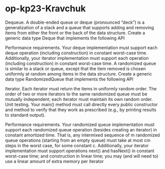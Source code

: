 # op-kp23-Kravchuk
Dequeue. A double-ended queue or deque (pronounced “deck”) is a
generalization of a stack and a queue that supports adding and removing
items from either the front or the back of the data structure. Create a generic
data type Deque that implements the following API


Performance requirements. Your deque implementation must support each
deque operation (including construction) in constant worst-case time.
Additionally, your iterator implementation must support each operation
(including construction) in constant worst-case time.
A randomized queue is similar to a stack or queue, except that the item
removed is chosen uniformly at random among items in the data structure.
Create a generic data type RandomizedQueue that implements the following
API

Iterator. Each iterator must return the items in uniformly random order. The
order of two or more iterators to the same randomized queue must be
mutually independent; each iterator must maintain its own random order.
Unit testing. Your main() method must call directly every public constructor
and method to verify that they work as prescribed (e.g., by printing results to
standard output).


Performance requirements. Your randomized queue implementation must
support each randomized queue operation (besides creating an iterator) in
constant amortized time. That is, any intermixed sequence of m randomized
queue operations (starting from an empty queue) must take at most cm steps
in the worst case, for some constant c. Additionally, your iterator
implementation must support operations next() and hasNext() in constant
worst-case time; and construction in linear time; you may (and will need to)
use a linear amount of extra memory per iterator
